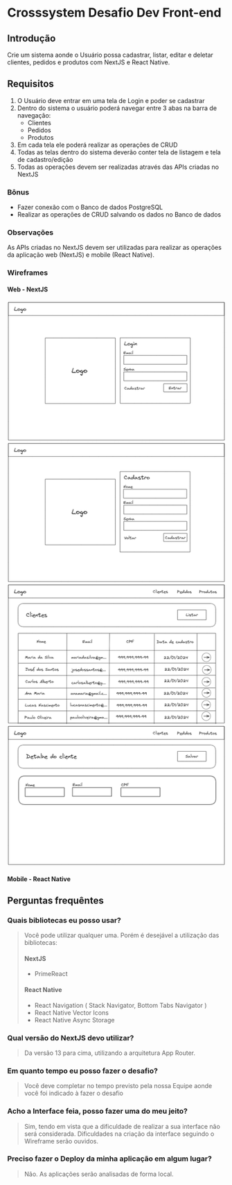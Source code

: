 # Crosssystem Desafio Dev Front-end

## Introdução
Crie um sistema aonde o Usuário possa cadastrar, listar, editar e deletar clientes, pedidos e produtos com NextJS e React Native.

## Requisitos
1. O Usuário deve entrar em uma tela de Login e poder se cadastrar
2. Dentro do sistema o usuário poderá navegar entre 3 abas na barra de navegação:
   - Clientes
   - Pedidos
   - Produtos
3. Em cada tela ele poderá realizar as operações de CRUD
4. Todas as telas dentro do sistema deverão conter tela de listagem e tela de cadastro/edição
5. Todas as operações devem ser realizadas através das APIs criadas no NextJS

### Bônus
- Fazer conexão com o Banco de dados PostgreSQL
- Realizar as operações de CRUD salvando os dados no Banco de dados

### Observações
As APIs criadas no NextJS devem ser utilizadas para realizar as operações da aplicação web (NextJS) e mobile (React Native).

### Wireframes
#### Web - NextJS
![Wireframe](assets/web-tela-login.png)
![Wireframe](assets/web-tela-cadastro.png)
![Wireframe](assets/web-tela-listagem.png)
![Wireframe](assets/web-tela-edicao.png)
#### Mobile - React Native

## Perguntas frequêntes
### Quais bibliotecas eu posso usar?
> Você pode utilizar qualquer uma. Porém é desejável a utilização das bibliotecas:
> #### NextJS
>  - PrimeReact
> #### React Native
>  - React Navigation ( Stack Navigator, Bottom Tabs Navigator )
>  - React Native Vector Icons
>  - React Native Async Storage
### Qual versão do NextJS devo utilizar?
> Da versão 13 para cima, utilizando a arquitetura App Router.
### Em quanto tempo eu posso fazer o desafio?
> Você deve completar no tempo previsto pela nossa Equipe aonde você foi indicado à fazer o desafio
### Acho a Interface feia, posso fazer uma do meu jeito?
> Sim, tendo em vista que a dificuldade de realizar a sua interface não será considerada. Dificuldades na criação da interface seguindo o Wireframe serão ouvidos.
### Preciso fazer o Deploy da minha aplicação em algum lugar?
> Não. As aplicações serão analisadas de forma local.
